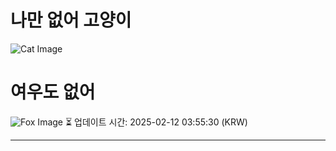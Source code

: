
# 나만 없어 고양이

![Cat Image](https://cdn2.thecatapi.com/images/NfXOA9VEf.jpg)

# 여우도 없어
![Fox Image](https://randomfox.ca/images/120.jpg)
⏳ 업데이트 시간: 2025-02-12 03:55:30 (KRW)

---
